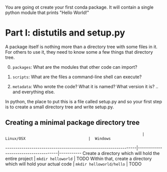 You are going ot create your first conda package. It will contain a single
python module that prints "Hello World!"

Part I: distutils and setup.py
==============================
A package itself is nothing more than a directory tree with some files in it.
For others to use it, they need to know some a few things that directory tree.

0) `packages`: What are the modules that other code can import?

1) `scripts`: What are the files a command-line shell can execute?

2) `metadata`: Who wrote the code? What it is named? What version it is? .. and everything else.

In python, the place to put this is a file called setup.py and so your first step is to create a small directory tree
and write setup.py.

Creating a minimal package directory tree
-----------------------------------------

                                                                 | Linux/OSX                            |  Windows
-----------------------------------------------------------------|--------------------------------------|-----------
Create a directory which will hold the entire project            | `mkdir helloworld`                   | TODO
Within that, create a directory which will hold your actual code | `mkdir helloworld/hello`             | TODO
